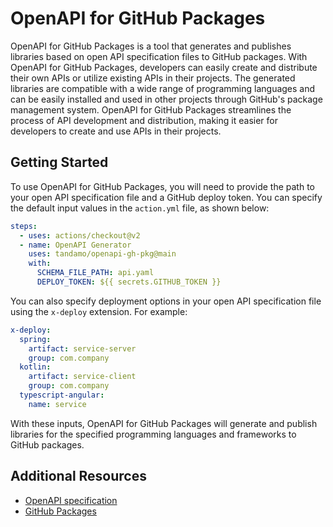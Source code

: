 OpenAPI for GitHub Packages
===========================

OpenAPI for GitHub Packages is a tool that generates and publishes libraries based on open API specification files to GitHub packages. With OpenAPI for GitHub Packages, developers can easily create and distribute their own APIs or utilize existing APIs in their projects. The generated libraries are compatible with a wide range of programming languages and can be easily installed and used in other projects through GitHub's package management system. OpenAPI for GitHub Packages streamlines the process of API development and distribution, making it easier for developers to create and use APIs in their projects.

Getting Started
---------------

To use OpenAPI for GitHub Packages, you will need to provide the path to your open API specification file and a GitHub deploy token. You can specify the default input values in the `action.yml` file, as shown below:

```yml
steps:
  - uses: actions/checkout@v2
  - name: OpenAPI Generator
    uses: tandamo/openapi-gh-pkg@main
    with:
      SCHEMA_FILE_PATH: api.yaml
      DEPLOY_TOKEN: ${{ secrets.GITHUB_TOKEN }}
```

You can also specify deployment options in your open API specification file using the `x-deploy` extension. For example:


```yml
x-deploy:
  spring:
    artifact: service-server
    group: com.company
  kotlin:
    artifact: service-client
    group: com.company
  typescript-angular:
    name: service
```

With these inputs, OpenAPI for GitHub Packages will generate and publish libraries for the specified programming languages and frameworks to GitHub packages.

Additional Resources
--------------------

*   [OpenAPI specification](https://www.openapis.org/)
*   [GitHub Packages](https://docs.github.com/en/packages)
